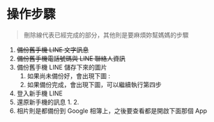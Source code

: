 # 操作步驟
> 刪除線代表已經完成的部分，其他則是要麻煩妳幫媽媽的步驟
1. ~~備份舊手機 LINE 文字訊息~~
2. ~~備份舊手機電話號碼與 LINE 聯絡人資訊~~
3. 備份舊手機 LINE 儲存下來的圖片
    1. 如果尚未備份好，會出現下圖 :
    2. 如果備份完成，會出現下圖，可以繼續執行第四步
4. 登入新手機 LINE
5. 還原新手機的訊息
    1.
    2.
6. 相片則是都備份到 Google 相簿上，之後要查看都是開啟下面那個 App